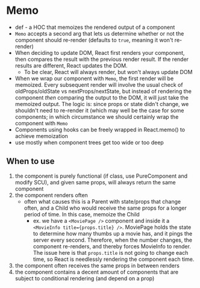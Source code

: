 
# Memo
- def - a HOC that memoizes the rendered output of a component
- `Memo` accepts a second arg that lets us determine whether or not the component should re-render (defaults to `true`, meaning it won't re-render)
- When deciding to update DOM, React first renders your component, then compares the result with the previous render result. If the render results are different, React updates the DOM.
	- To be clear, React will always render, but won't always update DOM
- When we wrap our component with `Memo`, the first render will be memoized. Every subsequent render will involve the usual check of oldProps/oldState vs nextProps/nextState, but instead of rendering the component *then* comparing the output to the DOM, it will just take the memoized output. The logic is: since props or state didn't change, we shouldn't need to re-render it (which may well be the case for some components; in which circumstance we should certainly wrap the component with `Memo`
- Components using hooks can be freely wrapped in React.memo() to achieve memoization
- use mostly when component trees get too wide or too deep

## When to use
1. the component is purely functional (if class, use PureComponent and modify SCU), and given same props, will always return the same component
2. the component renders often
	- often what causes this is a Parent with state/props that change often, and a Child who would receive the same props for a longer period of time. In this case, memoize the Child
		- ex. we have a `<MoviePage />` component and inside it a `<MovieInfo title={props.title} />`. MoviePage holds the state to determine how many thumbs up a movie has, and it pings the server every second. Therefore, when the number changes, the component re-renders, and thereby forces MovieInfo to render. The issue here is that `props.title` is not going to change each time, so React is needlessly rendering the component each time. 
3. the component often receives the same props in between renders
4. the component contains a decent amount of components that are subject to conditional rendering (and depend on a prop)
